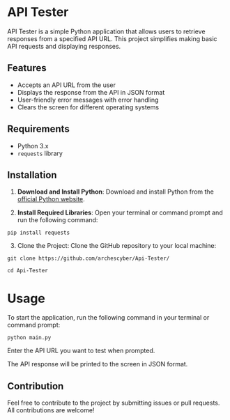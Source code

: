 # API Tester

API Tester is a simple Python application that allows users to retrieve responses from a specified API URL. This project simplifies making basic API requests and displaying responses.

## Features

- Accepts an API URL from the user
- Displays the response from the API in JSON format
- User-friendly error messages with error handling
- Clears the screen for different operating systems

## Requirements

- Python 3.x
- `requests` library

## Installation

1. **Download and Install Python**: Download and install Python from the [official Python website](https://www.python.org/downloads/).

2. **Install Required Libraries**:
   Open your terminal or command prompt and run the following command:

```
pip install requests
```
3. Clone the Project: Clone the GitHub repository to your local machine:
```
git clone https://github.com/archescyber/Api-Tester/
```
```
cd Api-Tester
```
# Usage

To start the application, run the following command in your terminal or command prompt:
```
python main.py
```
Enter the API URL you want to test when prompted.

The API response will be printed to the screen in JSON format.

## Contribution

Feel free to contribute to the project by submitting issues or pull requests. All contributions are welcome!


